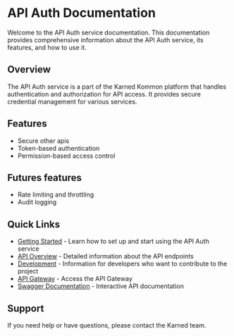 # API Auth Documentation

Welcome to the API Auth service documentation. This documentation provides comprehensive information about the API Auth service, its features, and how to use it.

## Overview

The API Auth service is a part of the Karned Kommon platform that handles authentication and authorization for API access. It provides secure credential management for various services.

## Features

- Secure other apis
- Token-based authentication
- Permission-based access control

## Futures features
- Rate limiting and throttling
- Audit logging

## Quick Links

- [Getting Started](getting-started.md) - Learn how to set up and start using the API Auth service
- [API Overview](api/overview.md) - Detailed information about the API endpoints
- [Development](development/setup.md) - Information for developers who want to contribute to the project
- [API Gateway](https://api.karned.bzh) - Access the API Gateway
- [Swagger Documentation](https://api.karned.bzh/auth/docs) - Interactive API documentation

## Support

If you need help or have questions, please contact the Karned team.
